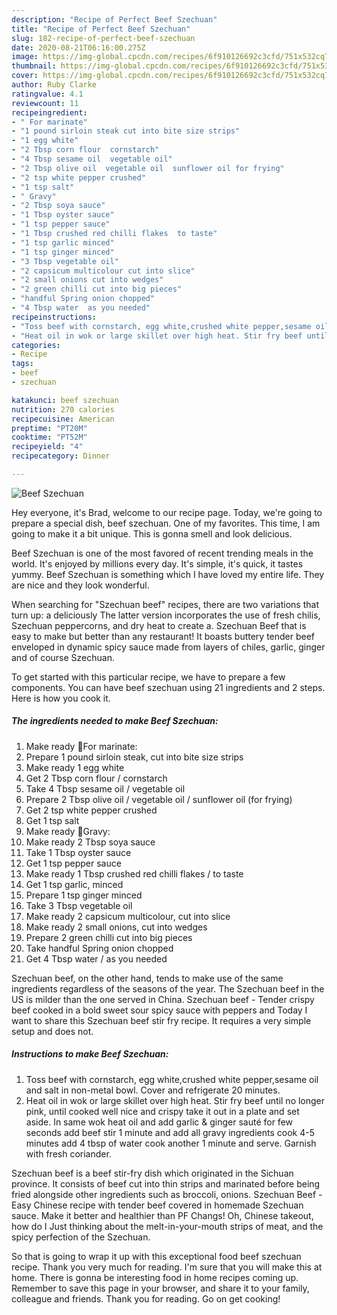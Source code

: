```yaml
---
description: "Recipe of Perfect Beef Szechuan"
title: "Recipe of Perfect Beef Szechuan"
slug: 182-recipe-of-perfect-beef-szechuan
date: 2020-08-21T06:16:00.275Z
image: https://img-global.cpcdn.com/recipes/6f910126692c3cfd/751x532cq70/beef-szechuan-recipe-main-photo.jpg
thumbnail: https://img-global.cpcdn.com/recipes/6f910126692c3cfd/751x532cq70/beef-szechuan-recipe-main-photo.jpg
cover: https://img-global.cpcdn.com/recipes/6f910126692c3cfd/751x532cq70/beef-szechuan-recipe-main-photo.jpg
author: Ruby Clarke
ratingvalue: 4.1
reviewcount: 11
recipeingredient:
- " For marinate"
- "1 pound sirloin steak cut into bite size strips"
- "1 egg white"
- "2 Tbsp corn flour  cornstarch"
- "4 Tbsp sesame oil  vegetable oil"
- "2 Tbsp olive oil  vegetable oil  sunflower oil for frying"
- "2 tsp white pepper crushed"
- "1 tsp salt"
- " Gravy"
- "2 Tbsp soya sauce"
- "1 Tbsp oyster sauce"
- "1 tsp pepper sauce"
- "1 Tbsp crushed red chilli flakes  to taste"
- "1 tsp garlic minced"
- "1 tsp ginger minced"
- "3 Tbsp vegetable oil"
- "2 capsicum multicolour cut into slice"
- "2 small onions cut into wedges"
- "2 green chilli cut into big pieces"
- "handful Spring onion chopped"
- "4 Tbsp water  as you needed"
recipeinstructions:
- "Toss beef with cornstarch, egg white,crushed white pepper,sesame oil and salt in non-metal bowl. Cover and refrigerate 20 minutes."
- "Heat oil in wok or large skillet over high heat. Stir fry beef until no longer pink, until cooked well nice and crispy take it out in a plate and set aside. In same wok heat oil and add garlic &amp; ginger sauté for few seconds add beef stir 1 minute and add all gravy ingredients cook 4-5 minutes add 4 tbsp of water cook another 1 minute and serve. Garnish with fresh coriander."
categories:
- Recipe
tags:
- beef
- szechuan

katakunci: beef szechuan 
nutrition: 270 calories
recipecuisine: American
preptime: "PT20M"
cooktime: "PT52M"
recipeyield: "4"
recipecategory: Dinner

---
```



![Beef Szechuan](https://img-global.cpcdn.com/recipes/6f910126692c3cfd/751x532cq70/beef-szechuan-recipe-main-photo.jpg)

Hey everyone, it's Brad, welcome to our recipe page. Today, we're going to prepare a special dish, beef szechuan. One of my favorites. This time, I am going to make it a bit unique. This is gonna smell and look delicious.

Beef Szechuan is one of the most favored of recent trending meals in the world. It's enjoyed by millions every day. It's simple, it's quick, it tastes yummy. Beef Szechuan is something which I have loved my entire life. They are nice and they look wonderful.

When searching for &#34;Szechuan beef&#34; recipes, there are two variations that turn up: a deliciously The latter version incorporates the use of fresh chilis, Szechuan peppercorns, and dry heat to create a. Szechuan Beef that is easy to make but better than any restaurant! It boasts buttery tender beef enveloped in dynamic spicy sauce made from layers of chiles, garlic, ginger and of course Szechuan.


To get started with this particular recipe, we have to prepare a few components. You can have beef szechuan using 21 ingredients and 2 steps. Here is how you cook it.

<!--inarticleads1-->

##### The ingredients needed to make Beef Szechuan:

1. Make ready  🌻For marinate:
1. Prepare 1 pound sirloin steak, cut into bite size strips
1. Make ready 1 egg white
1. Get 2 Tbsp corn flour / cornstarch
1. Take 4 Tbsp sesame oil / vegetable oil
1. Prepare 2 Tbsp olive oil / vegetable oil / sunflower oil (for frying)
1. Get 2 tsp white pepper crushed
1. Get 1 tsp salt
1. Make ready  🌻Gravy:
1. Make ready 2 Tbsp soya sauce
1. Take 1 Tbsp oyster sauce
1. Get 1 tsp pepper sauce
1. Make ready 1 Tbsp crushed red chilli flakes / to taste
1. Get 1 tsp garlic, minced
1. Prepare 1 tsp ginger minced
1. Take 3 Tbsp vegetable oil
1. Make ready 2 capsicum multicolour, cut into slice
1. Make ready 2 small onions, cut into wedges
1. Prepare 2 green chilli cut into big pieces
1. Take handful Spring onion chopped
1. Get 4 Tbsp water / as you needed


Szechuan beef, on the other hand, tends to make use of the same ingredients regardless of the seasons of the year. The Szechuan beef in the US is milder than the one served in China. Szechuan beef - Tender crispy beef cooked in a bold sweet sour spicy sauce with peppers and Today I want to share this Szechuan beef stir fry recipe. It requires a very simple setup and does not. 

<!--inarticleads2-->

##### Instructions to make Beef Szechuan:

1. Toss beef with cornstarch, egg white,crushed white pepper,sesame oil and salt in non-metal bowl. Cover and refrigerate 20 minutes.
1. Heat oil in wok or large skillet over high heat. Stir fry beef until no longer pink, until cooked well nice and crispy take it out in a plate and set aside. In same wok heat oil and add garlic &amp; ginger sauté for few seconds add beef stir 1 minute and add all gravy ingredients cook 4-5 minutes add 4 tbsp of water cook another 1 minute and serve. Garnish with fresh coriander.


Szechuan beef is a beef stir-fry dish which originated in the Sichuan province. It consists of beef cut into thin strips and marinated before being fried alongside other ingredients such as broccoli, onions. Szechuan Beef - Easy Chinese recipe with tender beef covered in homemade Szechuan sauce. Make it better and healthier than PF Changs! Oh, Chinese takeout, how do I Just thinking about the melt-in-your-mouth strips of meat, and the spicy perfection of the Szechuan. 

So that is going to wrap it up with this exceptional food beef szechuan recipe. Thank you very much for reading. I'm sure that you will make this at home. There is gonna be interesting food in home recipes coming up. Remember to save this page in your browser, and share it to your family, colleague and friends. Thank you for reading. Go on get cooking!
